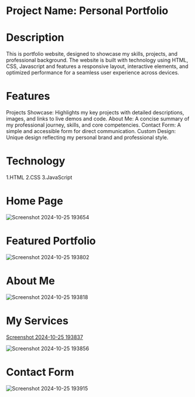 # Project Name: Personal Portfolio

# Description
This is portfolio website, designed to showcase my skills, projects, and professional background. The website is built with technology using HTML, CSS, Javascript and features a responsive layout, interactive elements, and optimized performance for a seamless user experience across devices.

# Features

Projects Showcase: Highlights my key projects with detailed descriptions, images, and links to live demos and code.
About Me: A concise summary of my professional journey, skills, and core competencies.
Contact Form: A simple and accessible form for direct communication.
Custom Design: Unique design reflecting my personal brand and professional style.

# Technology
1.HTML
2.CSS
3.JavaScript

# Home Page
![Screenshot 2024-10-25 193654](https://github.com/user-attachments/assets/f8781fa2-d83f-40ac-8e32-49799ff925dd)

# Featured Portfolio
![Screenshot 2024-10-25 193802](https://github.com/user-attachments/assets/00bce105-5fdb-42bf-b03f-792fea66f186)

# About Me
![Screenshot 2024-10-25 193818](https://github.com/user-attachments/assets/d210a1df-e545-46a7-8400-5addcb544447)

# My Services
[Screenshot 2024-10-25 193837](https://github.com/user-attachments/assets/f8c3542a-7ffc-49e1-ae08-eafa8b7ddadf)

![Screenshot 2024-10-25 193856](https://github.com/user-attachments/assets/68414d30-3c82-422b-bba7-95bda500d3cf)

# Contact Form
![Screenshot 2024-10-25 193915](https://github.com/user-attachments/assets/650b31d5-4b48-495f-84d9-e20abf050130)


